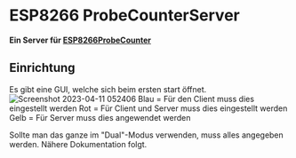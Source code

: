 # ESP8266 ProbeCounterServer  
**Ein Server für [ESP8266ProbeCounter](https://github.com/schemil053/ESP8266ProbeCounter)**

## Einrichtung  
Es gibt eine GUI, welche sich beim ersten start öffnet.
![Screenshot 2023-04-11 052406](https://user-images.githubusercontent.com/64897950/231048291-f322aa39-0b44-432c-9b5a-5fd18e0bcfa2.png)
Blau = Für den Client muss dies eingestellt werden
Rot = Für Client und Server muss dies eingestellt werden
Gelb = Für Server muss dies angewendet werden

Sollte man das ganze im "Dual"-Modus verwenden, muss alles angegeben werden.
Nähere Dokumentation folgt.

